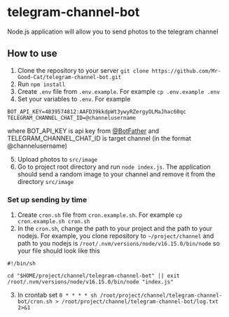 # telegram-channel-bot
Node.js application will allow you to send photos to the telegram channel


## How to use
1. Clone the repository to your server `git clone https://github.com/Mr-Good-Cat/telegram-channel-bot.git`
2. Run `npm install`
3. Create `.env` file from `.env.example`. For example `cp .env.example .env`
4. Set your variables to `.env`. For example
```dotenv
BOT_API_KEY=4839574812:AAFD39kkdpWt3ywyRZergyOLMaJhac60qc
TELEGRAM_CHANNEL_CHAT_ID=@channelusername
```
where BOT_API_KEY is api key from [@BotFather](https://core.telegram.org/bots/tutorial#getting-ready) 
and TELEGRAM_CHANNEL_CHAT_ID is target channel (in the format @channelusername)

5. Upload photos to `src/image`
6. Go to project root directory and run `node index.js`. The application should send a random image to your channel and remove it from the directory `src/image`

### Set up sending by time
1. Create `cron.sh` file from `cron.example.sh`. For example `cp cron.example.sh cron.sh`
2. In the `cron.sh`, change the path to your project and the path to your nodejs. For example, you clone repository to `~/project/channel` and path to you nodejs is `/root/.nvm/versions/node/v16.15.0/bin/node` so your file should look like this
```shell
#!/bin/sh

cd "$HOME/project/channel/telegram-channel-bot" || exit
/root/.nvm/versions/node/v16.15.0/bin/node "index.js"
```
3. In crontab set `0 * * * * sh /root/project/channel/telegram-channel-bot/cron.sh > /root/project/channel/telegram-channel-bot/log.txt 2>&1`
